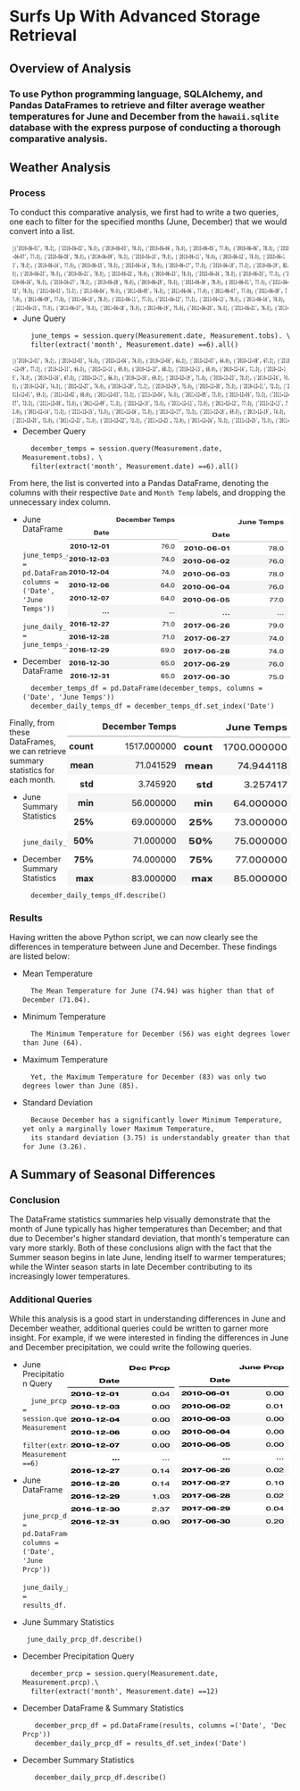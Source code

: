 # Surfs Up With Advanced Storage Retrieval

## Overview of Analysis

### To use Python programming language, SQLAlchemy, and Pandas DataFrames to retrieve and filter average weather temperatures for June and December from the ``hawaii.sqlite`` database with the express purpose of conducting a thorough comparative analysis. 

## Weather Analysis 

### Process

To conduct this comparative analysis, we first had to write a two queries, one each to filter for the specified months (June, December) that we would convert into a list. 

<img align="right" src="https://github.com/chrisknox97/surfs_up/blob/main/PNGS/June_List.png" width ="500" height="125">

* June Query
    
        june_temps = session.query(Measurement.date, Measurement.tobs). \
        filter(extract('month', Measurement.date) ==6).all()
        
<img align="right" src="https://github.com/chrisknox97/surfs_up/blob/main/PNGS/Dec_List.png" width ="500" height="125">
    
* December Query

        december_temps = session.query(Measurement.date, Measurement.tobs). \
        filter(extract('month', Measurement.date) ==6).all()
    
From here, the list is converted into a Pandas DataFrame, denoting the columns with their respective ``Date`` and ``Month Temp`` labels, and dropping the unnecessary index column. 

<img align="right" src="https://github.com/chrisknox97/surfs_up/blob/main/PNGS/June_DF.png" width ="200" height="300">
<img align="right" src="https://github.com/chrisknox97/surfs_up/blob/main/PNGS/Dec_DF.png" width ="200" height="300">

* June DataFrame

        june_temps_df = pd.DataFrame(june_temps, columns = ('Date', 'June Temps'))
        june_daily_temps_df = june_temps_df.set_index('Date')
    
* December DataFrame

        december_temps_df = pd.DataFrame(december_temps, columns = ('Date', 'June Temps'))
        december_daily_temps_df = december_temps_df.set_index('Date')
    
<img align="right" src="https://github.com/chrisknox97/surfs_up/blob/main/PNGS/June_Stats.png" width ="200" height="300">
<img align="right" src="https://github.com/chrisknox97/surfs_up/blob/main/PNGS/Dec_Stats.png" width ="200" height="300">

Finally, from these DataFrames, we can retrieve summary statistics for each month. 

* June Summary Statistics

        june_daily_temps_df.describe()

* December Summary Statistics

        december_daily_temps_df.describe()




### Results

Having written the above Python script, we can now clearly see the differences in temperature between June and December. These findings are listed below:

* Mean Temperature

        The Mean Temperature for June (74.94) was higher than that of December (71.04). 
        
* Minimum Temperature

        The Minimum Temperature for December (56) was eight degrees lower than June (64). 
 
* Maximum Temperature

        Yet, the Maximum Temperature for December (83) was only two degrees lower than June (85). 
 
* Standard Deviation

        Because December has a significantly lower Minimum Temperature, yet only a marginally lower Maximum Temperature, 
        its standard deviation (3.75) is understandably greater than that for June (3.26). 

## A Summary of Seasonal Differences

### Conclusion

The DataFrame statistics summaries help visually demonstrate that the month of June typically has higher temperatures than December; and that due to December's higher standard deviation, that month's temperature can vary more starkly. Both of these conclusions align with the fact that the Summer season begins in late June, lending itself to warmer temperatures; while the Winter season starts in late December contributing to its increasingly lower temperatures. 

### Additional Queries

While this analysis is a good start in understanding differences in June and December weather, additional queries could be written to garner more insight. For example, if we were interested in finding the differences in June and December precipitation, we could write the following queries. 
 
<img align="right" src="https://github.com/chrisknox97/surfs_up/blob/main/PNGS/June_PRCP_DF.png" width ="200" height="300">
<img align="right" src="https://github.com/chrisknox97/surfs_up/blob/main/PNGS/Dec_PRCP_DF.png" width ="200" height="300">

* June Precipitation Query 

        june_prcp = session.query(Measurement.date, Measurement.prcp).\
        filter(extract('month', Measurement.date) ==6)
        
* June DataFrame
        
        june_prcp_df = pd.DataFrame(results, columns =('Date', 'June Prcp'))
        june_daily_prcp_df = results_df.set_index('Date')
        
 * June Summary Statistics
    
        june_daily_prcp_df.describe()

* December Precipitation Query

        december_prcp = session.query(Measurement.date, Measurement.prcp).\
        filter(extract('month', Measurement.date) ==12)
        
* December DataFrame & Summary Statistics

         december_prcp_df = pd.DataFrame(results, columns =('Date', 'Dec Prcp'))
         december_daily_prcp_df = results_df.set_index('Date')
         
* December Summary Statistics
        
         december_daily_prcp_df.describe()
        
